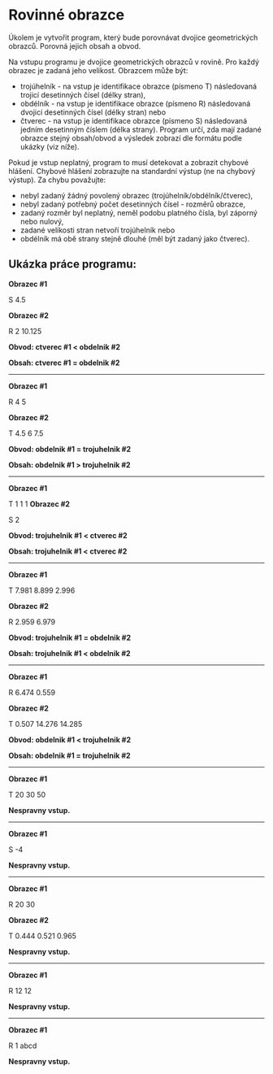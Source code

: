 # Rovinné obrazce #

Úkolem je vytvořit program, který bude porovnávat dvojice geometrických obrazců. Porovná jejich obsah a obvod.

Na vstupu programu je dvojice geometrických obrazců v rovině. Pro každý obrazec je zadaná jeho velikost. Obrazcem může být:

- trojúhelník - na vstup je identifikace obrazce (písmeno T) následovaná trojicí desetinných čísel (délky stran),
- obdélník - na vstup je identifikace obrazce (písmeno R) následovaná dvojicí desetinných čísel (délky stran) nebo
- čtverec - na vstup je identifikace obrazce (písmeno S) následovaná jedním desetinným číslem (délka strany).
Program určí, zda mají zadané obrazce stejný obsah/obvod a výsledek zobrazí dle formátu podle ukázky (viz níže).

Pokud je vstup neplatný, program to musí detekovat a zobrazit chybové hlášení. Chybové hlášení zobrazujte na standardní výstup (ne na chybový výstup). Za chybu považujte:

- nebyl zadaný žádný povolený obrazec (trojúhelník/obdélník/čtverec),
- nebyl zadaný potřebný počet desetinných čísel - rozměrů obrazce,
- zadaný rozměr byl neplatný, neměl podobu platného čísla, byl záporný nebo nulový,
- zadané velikosti stran netvoří trojúhelník nebo
- obdélník má obě strany stejně dlouhé (měl být zadaný jako čtverec).

**Ukázka práce programu:**
--- 
**Obrazec #1**

S 4.5

**Obrazec #2**

R 2 10.125

**Obvod: ctverec #1 < obdelnik #2**

**Obsah: ctverec #1 = obdelnik #2**

---

**Obrazec #1**

R 4 5

**Obrazec #2**

T 4.5 6 7.5

**Obvod: obdelnik #1 = trojuhelnik #2**

**Obsah: obdelnik #1 > trojuhelnik #2**

---

**Obrazec #1**


   T
 1
 1
 1
**Obrazec #2**

 S
 2

**Obvod: trojuhelnik #1 < ctverec #2**

**Obsah: trojuhelnik #1 < ctverec #2**

---

**Obrazec #1** 

T 7.981 8.899 2.996 

**Obrazec #2** 

R 2.959 6.979

 **Obvod: trojuhelnik #1 = obdelnik #2** 
 
 **Obsah: trojuhelnik #1 < obdelnik #2**

* * *

**Obrazec #1**

R 6.474 0.559

**Obrazec #2**

T 0.507 14.276 14.285

**Obvod: obdelnik #1 < trojuhelnik #2**

**Obsah: obdelnik #1 = trojuhelnik #2**

* * *

**Obrazec #1**

T 20 30 50

**Nespravny vstup.**

* * *

**Obrazec #1**

S -4

**Nespravny vstup.**

* * *

**Obrazec #1**

R 20 30

**Obrazec #2**

T 0.444 0.521 0.965

**Nespravny vstup.**


* * *

**Obrazec #1**

R 12 12

**Nespravny vstup.**

* * *

**Obrazec #1**

R 1 abcd

**Nespravny vstup.**